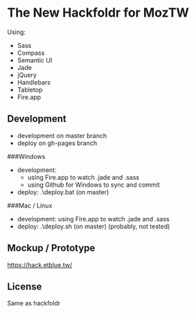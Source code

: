 The New Hackfoldr for MozTW
============

Using:
* Sass
* Compass
* Semantic UI
* Jade
* jQuery
* Handlebars
* Tabletop
* Fire.app

Development
------------

* development on master branch
* deploy on gh-pages branch

###Windows

* development:
    * using Fire.app to watch .jade and .sass
    * using Github for Windows to sync and commit
* deploy: .\deploy.bat (on master)

###Mac / Linux

* development: using Fire.app to watch .jade and .sass
* deploy: .\deploy.sh (on master) (probably, not tested)

Mockup / Prototype
------------

https://hack.etblue.tw/

License
------------

Same as hackfoldr
